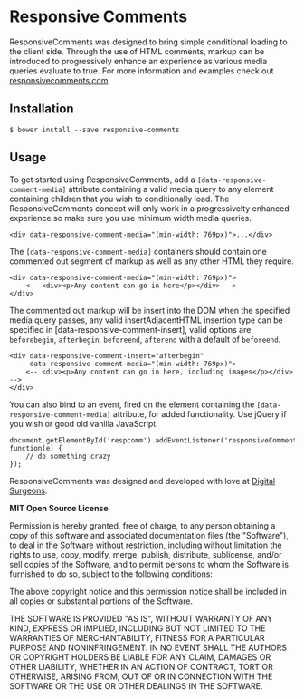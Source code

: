 # Responsive Comments

ResponsiveComments was designed to bring simple conditional loading to the client side. Through the use of HTML comments, markup can be introduced to progressively enhance an experience as various media queries evaluate to true. For more information and examples check out [responsivecomments.com](http://responsivecomments.com).

## Installation

	$ bower install --save responsive-comments
	
## Usage

To get started using ResponsiveComments, add a `[data-responsive-comment-media]` attribute containing a valid media query to any element containing children that you wish to conditionally load. The ResponsiveComments concept will only work in a progressivelty enhanced experience so make sure you use minimum width media queries.

	<div data-responsive-comment-media="(min-width: 769px)">...</div>
	
The `[data-responsive-comment-media]` containers should contain one commented out segment of markup as well as any other HTML they require.

	<div data-responsive-comment-media="(min-width: 769px)">
		<-- <div><p>Any content can go in here</p></div> -->
	</div>
	
The commented out markup will be insert into the DOM when the specified media query passes, any valid insertAdjacentHTML insertion type can be specified in [data-responsive-comment-insert], valid options are `beforebegin`, `afterbegin`, `beforeend`, `afterend` with a default of `beforeend`.

	<div data-responsive-comment-insert="afterbegin"
	     data-responsive-comment-media="(min-width: 769px)">
		<-- <div><p>Any content can go in here, including images</p></div> -->
	</div>
	
You can also bind to an event, fired on the element containing the `[data-responsive-comment-media]` attribute, for added functionality. Use jQuery if you wish or good old vanilla JavaScript.

	document.getElementById('respcomm').addEventListener('responsiveComment', function(e) {
	    // do something crazy
	});
	
ResponsiveComments was designed and developed with love at [Digital Surgeons](http://www.digitalsurgeons.com/).

**MIT Open Source License**

Permission is hereby granted, free of charge, to any person obtaining a copy of this software and associated documentation files (the "Software"), to deal in the Software without restriction, including without limitation the rights to use, copy, modify, merge, publish, distribute, sublicense, and/or sell copies of the Software, and to permit persons to whom the Software is furnished to do so, subject to the following conditions:

The above copyright notice and this permission notice shall be included in all copies or substantial portions of the Software.

THE SOFTWARE IS PROVIDED "AS IS", WITHOUT WARRANTY OF ANY KIND, EXPRESS OR IMPLIED, INCLUDING BUT NOT LIMITED TO THE WARRANTIES OF MERCHANTABILITY, FITNESS FOR A PARTICULAR PURPOSE AND NONINFRINGEMENT. IN NO EVENT SHALL THE AUTHORS OR COPYRIGHT HOLDERS BE LIABLE FOR ANY CLAIM, DAMAGES OR OTHER LIABILITY, WHETHER IN AN ACTION OF CONTRACT, TORT OR OTHERWISE, ARISING FROM, OUT OF OR IN CONNECTION WITH THE SOFTWARE OR THE USE OR OTHER DEALINGS IN THE SOFTWARE.